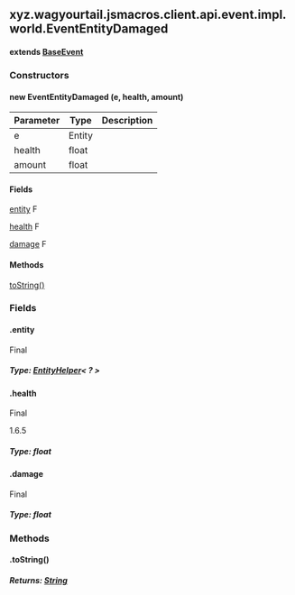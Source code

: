 

xyz.wagyourtail.jsmacros.client.api.event.impl.world.EventEntityDamaged
-----------------------------------------------------------------------

#### extends [BaseEvent](1.9.2/xyz/wagyourtail/jsmacros/core/event/BaseEvent.html)

### Constructors

#### new EventEntityDamaged (e, health, amount)

| Parameter | Type | Description |
|---|---|---|
| e | Entity |  |
| health | float |  |
| amount | float |  |



#### Fields

[entity](#entity)
F


[health](1.9.2/)
F


[damage](1.9.2/)
F



#### Methods

[toString()](#toString-)



### Fields

#### .entity

Final

##### Type: [EntityHelper](1.9.2/xyz/wagyourtail/jsmacros/client/api/helpers/world/entity/EntityHelper.html)< ? >



#### .health

Final

1.6.5


##### Type: float



#### .damage

Final

##### Type: float



### Methods

#### .toString()


##### Returns: [String](https://docs.oracle.com/javase/8/docs/api/index.html?java/lang/String.html)




